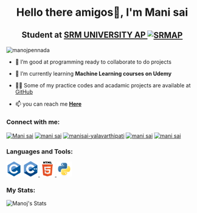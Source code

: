 <h1 align="center">Hello there amigos👋, I'm Mani sai</h1>
<h2 align="center">Student at <a href="https://srmap.edu.in/">SRM UNIVERSITY AP <img align="center"
            src="https://www.fillandfind.com/uploads/logo/SRM-University-Amaravatidetail-at-fillandfind-com-20180221150228505295886.png"
            alt="SRMAP" height="40" width="40" /></a></h2>
<p align="left"> <img
        src="https://komarev.com/ghpvc/?username=manojpennada&label=Profile%20views&color=0e75b6&style=flat"
        alt="manojpennada" /> </p>

- 🔭 I’m good at programming ready to collaborate to do projects

- 🌱 I’m currently learning **Machine Learning courses on Udemy**

- 👨‍💻 Some of my practice codes and acadamic projects are available at [GitHub](https://github.com/Manisai-459)

- 📫 you can reach me **[Here](mailTo:manisaiyalavarthipati459@gmail.com)**

<h3 align="left">Connect with me:</h3>
<p align="left">
    <a href="https://github.com/Manisai-459" target="blank"><img align="center"
            src="https://raw.githubusercontent.com/rahuldkjain/github-profile-readme-generator/master/src/images/icons/Social/github.svg"
            alt="Mani sai" height="30" width="40" /></a>
    <a href="https://twitter.com/YManisai" target="blank"><img align="center"
            src="https://raw.githubusercontent.com/rahuldkjain/github-profile-readme-generator/master/src/images/icons/Social/twitter.svg"
            alt="mani sai" height="30" width="40" /></a>
    <a href="https://www.linkedin.com/in/manisai-yalavarthipati/" target="blank"><img align="center"
            src="https://raw.githubusercontent.com/rahuldkjain/github-profile-readme-generator/master/src/images/icons/Social/linked-in-alt.svg"
            alt="manisai-yalavarthipati" height="30" width="40" /></a>
    <a href="https://www.facebook.com/yelavarthipati.manisai/" target="blank"><img align="center"
            src="https://raw.githubusercontent.com/rahuldkjain/github-profile-readme-generator/master/src/images/icons/Social/facebook.svg"
            alt="mani sai" height="30" width="40" /></a>
    <a href="https://www.instagram.com/mani_459/" target="blank"><img align="center"
            src="https://raw.githubusercontent.com/rahuldkjain/github-profile-readme-generator/master/src/images/icons/Social/instagram.svg"
            alt="mani sai" height="30" width="40" /></a>
</p>

<h3 align="left">Languages and Tools:</h3>
<p align="left">
            <img
            src="https://raw.githubusercontent.com/devicons/devicon/master/icons/c/c-original.svg" alt="c" width="40"
            height="40" /> </a> <a href="https://www.w3schools.com/cpp/" target="_blank" rel="noreferrer"> <img
            src="https://raw.githubusercontent.com/devicons/devicon/master/icons/cplusplus/cplusplus-original.svg"
            alt="cplusplus" width="40" height="40" /> </a> <a href="https://www.w3schools.com/css/" target="_blank"
        rel="noreferrer">  <img
            src="https://raw.githubusercontent.com/devicons/devicon/master/icons/html5/html5-original-wordmark.svg"
            alt="html5" width="40" height="40" /> </a> <a href="https://www.python.org" target="_blank"
        rel="noreferrer"> <img
            src="https://raw.githubusercontent.com/devicons/devicon/master/icons/python/python-original.svg"
            alt="python" width="40" height="40" /> </a>
</p>
<h3 align="left">My Stats:</h3>
<p align="left">
    <img src="https://github-readme-stats.vercel.app/api?username=Manisai-459&&show_icons=true&title_color=ffffff&icon_color=bb2acf&text_color=daf7dc&bg_color=151515"
        alt="Manoj's Stats">
</p>
